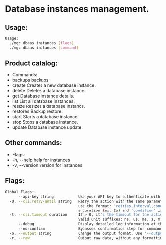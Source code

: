 # Database instances management.

## Usage:
```bash
Usage:
  ./mgc dbaas instances [flags]
  ./mgc dbaas instances [command]
```

## Product catalog:
- Commands:
- backups     backups
- create      Creates a new database instance.
- delete      Deletes a database instance.
- get         Database instance details.
- list        List all database instances.
- resize      Resizes a database instance.
- restores    Backup restore.
- start       Starts a database instance.
- stop        Stops a database instance.
- update      Database instance update.

## Other commands:
- Flags:
- -h, --help      help for instances
- -v, --version   version for instances

## Flags:
```bash
Global Flags:
      --api-key string           Use your API key to authenticate with the API
  -U, --cli.retry-until string   Retry the action with the same parameters until the given condition is met. The flag parameters
                                 use the format: 'retries,interval,condition', where 'retries' is a positive integer, 'interval' is
                                 a duration (ex: 2s) and 'condition' is a 'engine=value' pair such as "jsonpath=expression"
  -t, --cli.timeout duration     If > 0, it's the timeout for the action execution. It's specified as numbers and unit suffix.
                                 Valid unit suffixes: ns, us, ms, s, m and h. Examples: 300ms, 1m30s
      --debug                    Display detailed log information at the debug level
      --no-confirm               Bypasses confirmation step for commands that ask a confirmation from the user
  -o, --output string            Change the output format. Use '--output=help' to know more details.
  -r, --raw                      Output raw data, without any formatting or coloring
```

